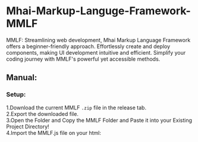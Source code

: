 # Mhai-Markup-Languge-Framework-MMLF

MMLF: Streamlining web development, Mhai Markup Language Framework offers a beginner-friendly approach.
Effortlessly create and deploy components, making UI development intuitive and efficient. Simplify your coding journey with MMLF's powerful yet accessible methods.

## Manual:


### Setup: 
1.Download the current MMLF <code>.zip</code> file in the release tab.<br/>
2.Export the downloaded file.<br/>
3.Open the Folder and Copy the MMLF Folder and Paste it into your Existing Project Directory!<br/>
4.Import the MMLF.js file on your html: <code><script type="module" src="MMLF/build/v1.0/index.js"><script></code><br/>

Code and Enjoy!


<h2 align="center">Tools and Framework</h2>
<br/>
<div align="center">
    <img src="https://skillicons.dev/icons?i=html,css,javascript" />
</div>

### Documentation:

#### mmlf-render tag:

The <code><mmlf-render></code> Tag is used to Define the type of rendering method

this section is not yet done pls wait for the updates!!!

